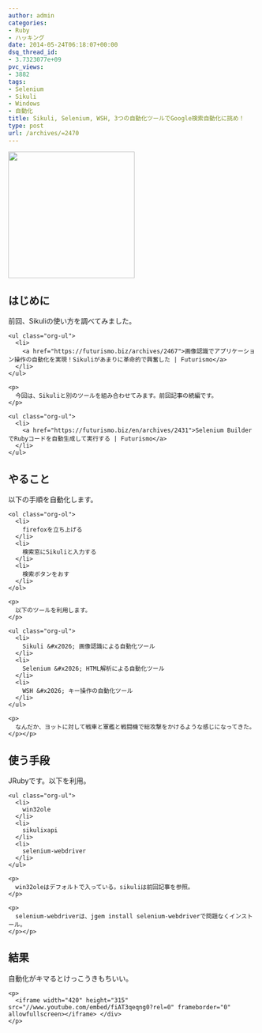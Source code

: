 ```yaml
---
author: admin
categories:
- Ruby
- ハッキング
date: 2014-05-24T06:18:07+00:00
dsq_thread_id:
- 3.7323077e+09
pvc_views:
- 3882
tags:
- Selenium
- Sikuli
- Windows
- 自動化
title: Sikuli, Selenium, WSH, 3つの自動化ツールでGoogle検索自動化に挑め！
type: post
url: /archives/=2470
---
```


[<img alt="" src="https://lh3.googleusercontent.com/-Zf4rF4KLaKQ/UvpByiJqSvI/AAAAAAAABCA/lvJgohfEmdo/s800/ruby1.png" width="256" height="256" />][1] 

<div id="outline-container-sec-1" class="outline-2">
  <h2 id="sec-1">
    はじめに
  </h2>
  
  <div class="outline-text-2" id="text-1">
    <p>
      前回、Sikuliの使い方を調べてみました。
    </p>
    
    <ul class="org-ul">
      <li>
        <a href="https://futurismo.biz/archives/2467">画像認識でアプリケーション操作の自動化を実現！Sikuliがあまりに革命的で興奮した | Futurismo</a>
      </li>
    </ul>
    
    <p>
      今回は、Sikuliと別のツールを組み合わせてみます。前回記事の続編です。
    </p>
    
    <ul class="org-ul">
      <li>
        <a href="https://futurismo.biz/en/archives/2431">Selenium BuilderでRubyコードを自動生成して実行する | Futurismo</a>
      </li>
    </ul>
  </div></p>
</div>

<div id="outline-container-sec-2" class="outline-2">
  <h2 id="sec-2">
    やること
  </h2>
  
  <div class="outline-text-2" id="text-2">
    <p>
      以下の手順を自動化します。
    </p>
    
    <ol class="org-ol">
      <li>
        firefoxを立ち上げる
      </li>
      <li>
        検索窓にSikuliと入力する
      </li>
      <li>
        検索ボタンをおす
      </li>
    </ol>
    
    <p>
      以下のツールを利用します。
    </p>
    
    <ul class="org-ul">
      <li>
        Sikuli &#x2026; 画像認識による自動化ツール
      </li>
      <li>
        Selenium &#x2026; HTML解析による自動化ツール
      </li>
      <li>
        WSH &#x2026; キー操作の自動化ツール
      </li>
    </ul>
    
    <p>
      なんだか、ヨットに対して戦車と軍艦と戦闘機で総攻撃をかけるような感じになってきた。
    </p></p>
  </div></p>
</div>

<div id="outline-container-sec-3" class="outline-2">
  <h2 id="sec-3">
    使う手段
  </h2>
  
  <div class="outline-text-2" id="text-3">
    <p>
      JRubyです。以下を利用。
    </p>
    
    <ul class="org-ul">
      <li>
        win32ole
      </li>
      <li>
        sikulixapi
      </li>
      <li>
        selenium-webdriver
      </li>
    </ul>
    
    <p>
      win32oleはデフォルトで入っている。sikuliは前回記事を参照。
    </p>
    
    <p>
      selenium-webdriverは、jgem install selenium-webdriverで問題なくインストール。
    </p></p>
  </div></p>
</div>

<div id="outline-container-sec-4" class="outline-2">
  <h2 id="sec-4">
    結果
  </h2>
  
  <div class="outline-text-2" id="text-4">
    <p>
      自動化がキマるとけっこうきもちいい。
    </p>
    
    <p>
      <iframe width="420" height="315" src="//www.youtube.com/embed/fiAT3qeqng0?rel=0" frameborder="0" allowfullscreen></iframe> </div>
    </p>
  </div>

 [1]: https://picasaweb.google.com/lh/photo/Tu2VEkVYqYsV04cIb3i5qTyD6hjDXGH6XyE6iLrzolo?feat=embedwebsite